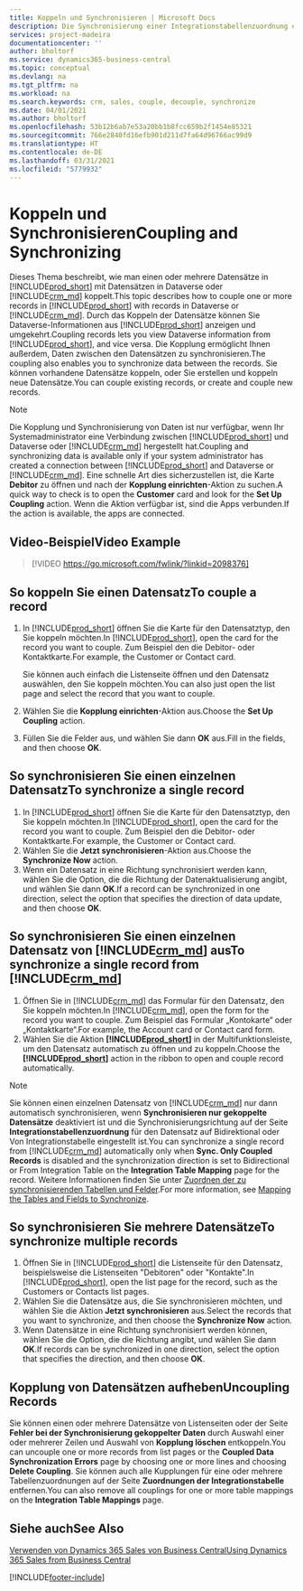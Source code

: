 ```yaml
---
title: Koppeln und Synchronisieren | Microsoft Docs
description: Die Synchronisierung einer Integrationstabellenzuordnung ermöglicht die Datensynchronisierung in allen Datensätzen in einer Tabelle in Business Central und der Dynamics 365 Sales-Tabellen, die gekoppelt sind.
services: project-madeira
documentationcenter: ''
author: bholtorf
ms.service: dynamics365-business-central
ms.topic: conceptual
ms.devlang: na
ms.tgt_pltfrm: na
ms.workload: na
ms.search.keywords: crm, sales, couple, decouple, synchronize
ms.date: 04/01/2021
ms.author: bholtorf
ms.openlocfilehash: 53b12b6ab7e53a20bb1b8fcc659b2f1454e85321
ms.sourcegitcommit: 766e2840fd16efb901d211d7fa64d96766ac99d9
ms.translationtype: HT
ms.contentlocale: de-DE
ms.lasthandoff: 03/31/2021
ms.locfileid: "5779932"
---
```

# <a name="coupling-and-synchronizing"></a><span data-ttu-id="350f3-103">Koppeln und Synchronisieren</span><span class="sxs-lookup"><span data-stu-id="350f3-103">Coupling and Synchronizing</span></span>
<span data-ttu-id="350f3-104">Dieses Thema beschreibt, wie man einen oder mehrere Datensätze in [!INCLUDE[prod_short](includes/prod_short.md)] mit Datensätzen in Dataverse oder [!INCLUDE[crm_md](includes/crm_md.md)] koppelt.</span><span class="sxs-lookup"><span data-stu-id="350f3-104">This topic describes how to couple one or more records in [!INCLUDE[prod_short](includes/prod_short.md)] with records in Dataverse or [!INCLUDE[crm_md](includes/crm_md.md)].</span></span> <span data-ttu-id="350f3-105">Durch das Koppeln der Datensätze können Sie Dataverse-Informationen aus [!INCLUDE[prod_short](includes/prod_short.md)] anzeigen und umgekehrt.</span><span class="sxs-lookup"><span data-stu-id="350f3-105">Coupling records lets you view Dataverse information from [!INCLUDE[prod_short](includes/prod_short.md)], and vice versa.</span></span> <span data-ttu-id="350f3-106">Die Kopplung ermöglicht Ihnen außerdem, Daten zwischen den Datensätzen zu synchronisieren.</span><span class="sxs-lookup"><span data-stu-id="350f3-106">The coupling also enables you to synchronize data between the records.</span></span> <span data-ttu-id="350f3-107">Sie können vorhandene Datensätze koppeln, oder Sie erstellen und koppeln neue Datensätze.</span><span class="sxs-lookup"><span data-stu-id="350f3-107">You can couple existing records, or create and couple new records.</span></span>

> [!Note]
> <span data-ttu-id="350f3-108">Die Kopplung und Synchronisierung von Daten ist nur verfügbar, wenn Ihr Systemadministrator eine Verbindung zwischen [!INCLUDE[prod_short](includes/prod_short.md)] und Dataverse oder [!INCLUDE[crm_md](includes/crm_md.md)] hergestellt hat.</span><span class="sxs-lookup"><span data-stu-id="350f3-108">Coupling and synchronizing data is available only if your system administrator has created a connection between [!INCLUDE[prod_short](includes/prod_short.md)] and Dataverse or [!INCLUDE[crm_md](includes/crm_md.md)].</span></span> <span data-ttu-id="350f3-109">Eine schnelle Art dies sicherzustellen ist, die Karte **Debitor** zu öffnen und nach der **Kopplung einrichten**-Aktion zu suchen.</span><span class="sxs-lookup"><span data-stu-id="350f3-109">A quick way to check is to open the **Customer** card and look for the **Set Up Coupling** action.</span></span> <span data-ttu-id="350f3-110">Wenn die Aktion verfügbar ist, sind die Apps verbunden.</span><span class="sxs-lookup"><span data-stu-id="350f3-110">If the action is available, the apps are connected.</span></span>   

## <a name="video-example"></a><span data-ttu-id="350f3-111">Video-Beispiel</span><span class="sxs-lookup"><span data-stu-id="350f3-111">Video Example</span></span>

> [!VIDEO https://go.microsoft.com/fwlink/?linkid=2098376]

## <a name="to-couple-a-record"></a><span data-ttu-id="350f3-112">So koppeln Sie einen Datensatz</span><span class="sxs-lookup"><span data-stu-id="350f3-112">To couple a record</span></span>  
1.  <span data-ttu-id="350f3-113">In [!INCLUDE[prod_short](includes/prod_short.md)] öffnen Sie die Karte für den Datensatztyp, den Sie koppeln möchten.</span><span class="sxs-lookup"><span data-stu-id="350f3-113">In [!INCLUDE[prod_short](includes/prod_short.md)], open the card for the record you want to couple.</span></span> <span data-ttu-id="350f3-114">Zum Beispiel den die Debitor- oder Kontaktkarte.</span><span class="sxs-lookup"><span data-stu-id="350f3-114">For example, the Customer or Contact card.</span></span>  

    <span data-ttu-id="350f3-115">Sie können auch einfach die Listenseite öffnen und den Datensatz auswählen, den Sie koppeln möchten.</span><span class="sxs-lookup"><span data-stu-id="350f3-115">You can also just open the list page and select the record that you want to couple.</span></span>  

2.  <span data-ttu-id="350f3-116">Wählen Sie die **Kopplung einrichten**-Aktion aus.</span><span class="sxs-lookup"><span data-stu-id="350f3-116">Choose the **Set Up Coupling** action.</span></span>  
3.  <span data-ttu-id="350f3-117">Füllen Sie die Felder aus, und wählen Sie dann **OK** aus.</span><span class="sxs-lookup"><span data-stu-id="350f3-117">Fill in the fields, and then choose **OK**.</span></span>  

## <a name="to-synchronize-a-single-record"></a><span data-ttu-id="350f3-118">So synchronisieren Sie einen einzelnen Datensatz</span><span class="sxs-lookup"><span data-stu-id="350f3-118">To synchronize a single record</span></span>  
1.  <span data-ttu-id="350f3-119">In [!INCLUDE[prod_short](includes/prod_short.md)] öffnen Sie die Karte für den Datensatztyp, den Sie koppeln möchten.</span><span class="sxs-lookup"><span data-stu-id="350f3-119">In [!INCLUDE[prod_short](includes/prod_short.md)], open the card for the record you want to couple.</span></span> <span data-ttu-id="350f3-120">Zum Beispiel den die Debitor- oder Kontaktkarte.</span><span class="sxs-lookup"><span data-stu-id="350f3-120">For example, the Customer or Contact card.</span></span>  
2.  <span data-ttu-id="350f3-121">Wählen Sie die **Jetzt synchronisieren**-Aktion aus.</span><span class="sxs-lookup"><span data-stu-id="350f3-121">Choose the **Synchronize Now** action.</span></span>  
3.  <span data-ttu-id="350f3-122">Wenn ein Datensatz in eine Richtung synchronisiert werden kann, wählen Sie die Option, die die Richtung der Datenaktualisierung angibt, und wählen Sie dann **OK**.</span><span class="sxs-lookup"><span data-stu-id="350f3-122">If a record can be synchronized in one direction, select the option that specifies the direction of data update, and then choose **OK**.</span></span>  

## <a name="to-synchronize-a-single-record-from-crm_md"></a><span data-ttu-id="350f3-123">So synchronisieren Sie einen einzelnen Datensatz von [!INCLUDE[crm_md](includes/crm_md.md)] aus</span><span class="sxs-lookup"><span data-stu-id="350f3-123">To synchronize a single record from [!INCLUDE[crm_md](includes/crm_md.md)]</span></span>  
1.  <span data-ttu-id="350f3-124">Öffnen Sie in [!INCLUDE[crm_md](includes/crm_md.md)] das Formular für den Datensatz, den Sie koppeln möchten.</span><span class="sxs-lookup"><span data-stu-id="350f3-124">In [!INCLUDE[crm_md](includes/crm_md.md)], open the form for the record you want to couple.</span></span> <span data-ttu-id="350f3-125">Zum Beispiel das Formular „Kontokarte“ oder „Kontaktkarte“.</span><span class="sxs-lookup"><span data-stu-id="350f3-125">For example, the Account card or Contact card form.</span></span>  
2.  <span data-ttu-id="350f3-126">Wählen Sie die Aktion **[!INCLUDE[prod_short](includes/prod_short.md)]** in der Multifunktionsleiste, um den Datensatz automatisch zu öffnen und zu koppeln.</span><span class="sxs-lookup"><span data-stu-id="350f3-126">Choose the **[!INCLUDE[prod_short](includes/prod_short.md)]** action in the ribbon to open and couple record automatically.</span></span>

> [!Note]
> <span data-ttu-id="350f3-127">Sie können einen einzelnen Datensatz von [!INCLUDE[crm_md](includes/crm_md.md)] nur dann automatisch synchronisieren, wenn **Synchronisieren nur gekoppelte Datensätze** deaktiviert ist und die Synchronisierungsrichtung auf der Seite **Integrationstabellenzuordnung** für den Datensatz auf Bidirektional oder Von Integrationstabelle eingestellt ist.</span><span class="sxs-lookup"><span data-stu-id="350f3-127">You can synchronize a single record from [!INCLUDE[crm_md](includes/crm_md.md)] automatically only when **Sync. Only Coupled Records** is disabled and the synchronization direction is set to Bidirectional or From Integration Table on the **Integration Table Mapping** page for the record.</span></span> <span data-ttu-id="350f3-128">Weitere Informationen finden Sie unter [Zuordnen der zu synchronisierenden Tabellen und Felder](admin-how-to-modify-table-mappings-for-synchronization.md#creating-new-records).</span><span class="sxs-lookup"><span data-stu-id="350f3-128">For more information, see [Mapping the Tables and Fields to Synchronize](admin-how-to-modify-table-mappings-for-synchronization.md#creating-new-records).</span></span>     

## <a name="to-synchronize-multiple-records"></a><span data-ttu-id="350f3-129">So synchronisieren Sie mehrere Datensätze</span><span class="sxs-lookup"><span data-stu-id="350f3-129">To synchronize multiple records</span></span>  
1.  <span data-ttu-id="350f3-130">Öffnen Sie in [!INCLUDE[prod_short](includes/prod_short.md)] die Listenseite für den Datensatz, beispielsweise die Listenseiten "Debitoren" oder "Kontakte".</span><span class="sxs-lookup"><span data-stu-id="350f3-130">In [!INCLUDE[prod_short](includes/prod_short.md)], open the list page for the record, such as the Customers or Contacts list pages.</span></span>  
2.  <span data-ttu-id="350f3-131">Wählen Sie die Datensätze aus, die Sie synchronisieren möchten, und wählen Sie die Aktion **Jetzt synchronisieren** aus.</span><span class="sxs-lookup"><span data-stu-id="350f3-131">Select the records that you want to synchronize, and then choose the **Synchronize Now** action.</span></span>  
3.  <span data-ttu-id="350f3-132">Wenn Datensätze in eine Richtung synchronisiert werden können, wählen Sie die Option, die die Richtung angibt, und wählen Sie dann **OK**.</span><span class="sxs-lookup"><span data-stu-id="350f3-132">If records can be synchronized in one direction, select the option that specifies the direction, and then choose **OK**.</span></span>  

## <a name="uncoupling-records"></a><span data-ttu-id="350f3-133">Kopplung von Datensätzen aufheben</span><span class="sxs-lookup"><span data-stu-id="350f3-133">Uncoupling Records</span></span>
<span data-ttu-id="350f3-134">Sie können einen oder mehrere Datensätze von Listenseiten oder der Seite **Fehler bei der Synchronisierung gekoppelter Daten** durch Auswahl einer oder mehrerer Zeilen und Auswahl von **Kopplung löschen** entkoppeln.</span><span class="sxs-lookup"><span data-stu-id="350f3-134">You can uncouple one or more records from list pages or the **Coupled Data Synchronization Errors** page by choosing one or more lines and choosing **Delete Coupling**.</span></span> <span data-ttu-id="350f3-135">Sie können auch alle Kupplungen für eine oder mehrere Tabellenzuordnungen auf der Seite **Zuordnungen der Integrationstabelle** entfernen.</span><span class="sxs-lookup"><span data-stu-id="350f3-135">You can also remove all couplings for one or more table mappings on the **Integration Table Mappings** page.</span></span>

## <a name="see-also"></a><span data-ttu-id="350f3-136">Siehe auch</span><span class="sxs-lookup"><span data-stu-id="350f3-136">See Also</span></span>  
[<span data-ttu-id="350f3-137">Verwenden von Dynamics 365 Sales von Business Central</span><span class="sxs-lookup"><span data-stu-id="350f3-137">Using Dynamics 365 Sales from Business Central</span></span>](marketing-integrate-dynamicscrm.md)


[!INCLUDE[footer-include](includes/footer-banner.md)]